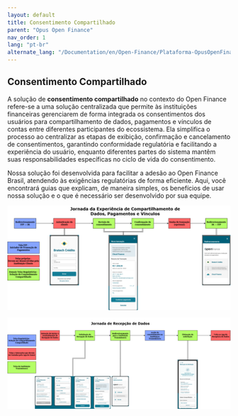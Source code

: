 ```yaml
---
layout: default
title: Consentimento Compartilhado
parent: "Opus Open Finance"
nav_order: 1
lang: "pt-br"
alternate_lang: "/Documentation/en/Open-Finance/Plataforma-OpusOpenFinance/Consentimento_Compartilhado/ConsentCompart/"
---
```


## Consentimento Compartilhado

A solução de **consentimento compartilhado** no contexto do Open Finance refere-se a uma solução centralizada que permite às instituições financeiras gerenciarem de forma integrada os consentimentos dos usuários para compartilhamento de dados, pagamentos e vínculos de contas entre diferentes participantes do ecossistema. Ela simplifica o processo ao centralizar as etapas de exibição, confirmação e cancelamento de consentimentos, garantindo conformidade regulatória e facilitando a experiência do usuário, enquanto diferentes partes do sistema mantêm suas responsabilidades específicas no ciclo de vida do consentimento.

Nossa solução foi desenvolvida para facilitar a adesão ao Open Finance Brasil, atendendo às exigências regulatórias de forma eficiente. Aqui, você encontrará guias que explicam, de maneira simples, os benefícios de usar nossa solução e o que é necessário ser desenvolvido por sua equipe.

![Jornada da Experiência de Compartilhamento de Dados, Pagamentos e Vínculos](docs/pt-br/Open-Finance/Plataforma-OpusOpenFinance/Consentimento_Compartilhado/images/Diagrama-Webview-Transmissao.png)

![Jornada de Recepção de Dados](docs/pt-br/Open-Finance/Plataforma-OpusOpenFinance/Consentimento_Compartilhado/images/Diagrama-Webview-Recepcao.png)
